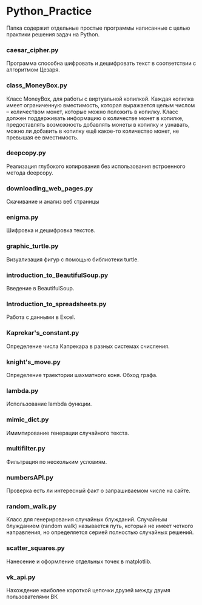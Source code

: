 # Python_Practice
Папка содержит отдельные простые программы написанные с целью практики решения задач на Python.

### caesar_cipher.py
Программа способна шифровать и дешифровать текст в соответствии с алгоритмом Цезаря.
    
### class_MoneyBox.py
Класс MoneyBox, для работы с виртуальной копилкой.
Каждая копилка имеет ограниченную вместимость, которая выражается целым числом – количеством монет, которые можно положить в копилку. Класс должен поддерживать информацию о количестве монет в копилке, предоставлять возможность добавлять монеты в копилку и узнавать, можно ли добавить в копилку ещё какое-то количество монет, не превышая ее вместимость.

### deepcopy.py
Реализация глубокого копирования без использования встроенного метода deepcopy.

### downloading_web_pages.py
Скачивание и анализ веб страницы

### enigma.py
Шифровка и дешифровка текстов.

### graphic_turtle.py
Визуализация фигур с помощью библиотеки turtle.

### introduction_to_BeautifulSoup.py
Введение в BeautifulSoup.

### Introduction_to_spreadsheets.py
Работа с данными в Excel.

### Kaprekar's_constant.py
Определение числа Капрекара в разных системах счисления.

### knight's_move.py
Определение траектории шахматного коня. Обход графа.

### lambda.py
Использование lambda функции.

### mimic_dict.py
Имимтирование генерации случайного текста.

### multifilter.py
Фильтрация по нескольким условиям.

### numbersAPI.py
Проверка есть ли интересный факт о запрашиваемом числе на сайте.

### random_walk.py
Класс для генерирования случайных блужданий. Случайным блужданием (random walk) называется путь, который не имеет четкого направления, но определяется серией полностью случайных решений.

### scatter_squares.py
Нанесение и оформление отдельных точек в matplotlib.

### vk_api.py
Нахождение наиболее короткой цепочки друзей между двумя пользователями ВК
